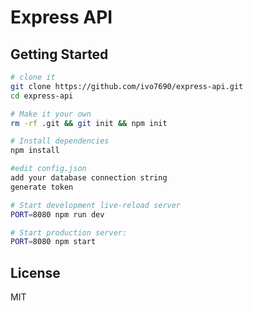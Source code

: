Express API
==================================

Getting Started
---------------

```sh
# clone it
git clone https://github.com/ivo7690/express-api.git
cd express-api

# Make it your own
rm -rf .git && git init && npm init

# Install dependencies
npm install

#edit config.json
add your database connection string
generate token

# Start development live-reload server
PORT=8080 npm run dev

# Start production server:
PORT=8080 npm start
```

License
-------

MIT
